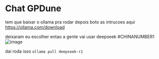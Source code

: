 # Chat GPDune


tem que baixar o ollama pra rodar depois boto as intrucoes aqui
https://ollama.com/download

deixaram eu escolher entao a gente vai usar deepseek #CHINANUMBER1
![image](https://github.com/user-attachments/assets/333f93f2-fb11-44db-be72-3658bf27643b)


dai roda isso
```ollama pull deepseek-r1```